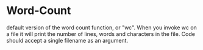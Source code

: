 # Word-Count

default version of the word count function, or "wc". When you invoke wc on a file it will print the number of lines, words and characters in the file. Code should accept a single filename as an argument. 
